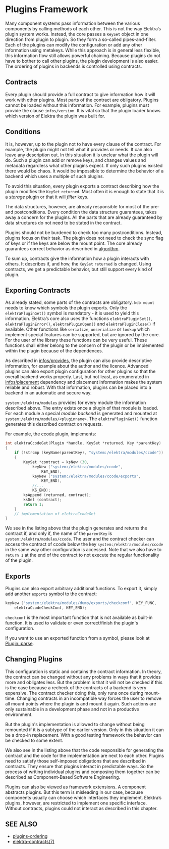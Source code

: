 # Plugins Framework

Many component systems pass information between the various components
by calling methods of each other. This is not the way Elektra’s plugin
system works. Instead, the core passes a `KeySet` object in one direction
from plugin to plugin. So they form a so-called pipes-and-filter. Each of
the plugins can modify the configuration or add any other information
using metakeys. While this approach is in general less flexible, this
information flow still allows powerful chaining. Because plugins do
not have to bother to call other plugins, the plugin development is
also easier. The ordering of plugins in backends is controlled using
contracts.

## Contracts

Every plugin should provide a full contract to give information how it
will work with other plugins. Most parts of the contract are obligatory.
Plugins cannot be loaded without this information. For example, plugins
must provide the clause `infos/version`. It is vital so that the plugin
loader knows which version of Elektra the plugin was built for.

## Conditions

It is, however, up to the plugin not to have every clause of the contract.
For example, the plugin might not tell what it provides or needs. It can
also leave any description out. In this situation it is unclear what
the plugin will do. Such a plugin can add or remove keys, and changes
values and metadata regardless what other plugins expect. If only such
plugins existed there would be chaos. It would be impossible to determine
the behavior of a backend which uses a multiple of such plugins.

To avoid this situation, every plugin exports a contract describing how
the plugin modifies the `KeySet` `returned`. Most often it is enough
to state that it is a _storage_ plugin or that it will _filter_ keys.

The data structures, however, are already responsible for most of the
pre- and postconditions. Every condition the data structure guarantees,
takes away a concern for the plugins. All the parts that are already
guaranteed by data structures do not need to be stated in the contract.

Plugins should not be burdened to check too many postconditions. Instead,
plugins focus on their task. The plugin does not need to check the sync
flag of keys or if the keys are below the mount point. The core already
guarantees correct behavior as described
in [algorithm](/doc/dev/algorithm.md).

To sum up, contracts give the information how a plugin interacts with
others. It describes if, and how, the `KeySet` `returned` is changed.
Using contracts, we get a predictable behavior, but still support every
kind of plugin.

## Exporting Contracts

As already stated, some parts of the contracts are obligatory.
`kdb mount` needs to know which symbols the plugin exports. Only the
`elektraPluginGet()` symbol is mandatory - it is used to yield this
information. Elektra’s core also uses the functions `elektraPluginSet()`,
`elektraPluginError()`, `elektraPluginOpen()` and `elektraPluginClose()`
if available. Other functions like `serialize`, `unserialize` or
`lookup` which implement special features can be supported, but are
ignored by the core. For the user of the library these functions can
be very useful. These functions shall either belong to the concern of
the plugin or be implemented within the plugin because of the dependences.

As described in [infos/provides](/doc/CONTRACT.ini), the plugin can
also provide descriptive information, for example about the author and
the licence. Advanced plugins can also export plugin configuration for
other plugins so that the overall backend works properly. Last, but not
least, as enumerated in [infos/placement](/doc/CONTRACT.ini) dependency
and placement information makes the system reliable and robust. With that
information, plugins can be placed into a backend in an automatic and
secure way.

`system:/elektra/modules` provides for every module the information
described above. The entry exists once a plugin of that module is loaded.
For each module a special _module backend_ is generated and mounted at
`system:/elektra/modules/<pluginname>`. The `elektraPluginGet()` function
generates this described contract on requests.

For example, the ccode plugin, implements:

```c
int elektraCcodeGet(Plugin *handle, KeySet *returned, Key *parentKey)
{
	if (!strcmp (keyName(parentKey), "system:/elektra/modules/ccode"))
	{
		KeySet *contract = ksNew (30,
			keyNew ("system:/elektra/modules/ccode",
				KEY_END),
			keyNew ("system:/elektra/modules/ccode/exports",
				KEY_END),
			//...
			KS_END);
		ksAppend (returned, contract);
		ksDel (contract);
		return 1;
	}
	// implementation of elektraCcodeGet
}
```

We see in the listing above that the plugin generates and returns
the contract if, and only if, the name of the `parentKey` is
`system:/elektra/modules/ccode`. The user and the contract checker can
access the contract of ccode below the key `system:/elektra/modules/ccode`
in the same way other configuration is accessed. Note that we also
have to `return 1` at the end of the contract to not execute the regular
functionality of the plugin.

## Exports

Plugins can also export arbitrary additional functions.
To export it, simply add another `exports` symbol to
the contract:

```c
keyNew ("system:/elektra/modules/dump/exports/checkconf", KEY_FUNC,
	elektraCcodeCheckConf, KEY_END);
```

`checkconf` is the most important function that is not
available as built-in function. It is used to validate
or even correct/finish the plugin's configuration.

If you want to use an exported function from a symbol,
please look at [Plugin::parse](/src/libs/tools/src/plugin.cpp).

## Changing Plugins

This configuration is static and contains the contract information.
In theory, the contract can be changed without any problems in ways that
it provides more and obligates less. But the problem is that it will
not be checked if this is the case because a recheck of the contracts
of a backend is very expensive. The contract checker doing this, only
runs once during mount-time. Changing contracts in an incompatible way
forces the user to remove all mount points where the plugin is and mount
it again. Such actions are only sustainable in a development phase and
not in a productive environment.

But the plugin's implementation is allowed to change without being
remounted if it is a subtype of the earlier version. Only in this
situation it can be a drop-in replacement. With a good testing framework
the behavior can be checked to some extent.

We also see in the listing above that the code responsible for generating
the contract and the code for the implementation are next to each other.
Plugins need to satisfy those self-imposed obligations that are described
in contracts. They ensure that plugins interact in predictable ways.
So the process of writing individual plugins and composing them together
can be described as Component-Based Software Engineering.

Plugins can also be viewed as framework extensions. A component abstracts
plugins. But this term is misleading in our case, because components
usually can choose which interfaces they implement. Elektra’s plugins,
however, are restricted to implement one specific interface. Without
contracts, plugins could not interact as described in this chapter.

## SEE ALSO

- [plugins-ordering](plugins-ordering.md)
- [elektra-contracts(7)](/doc/help/elektra-contracts.md)
